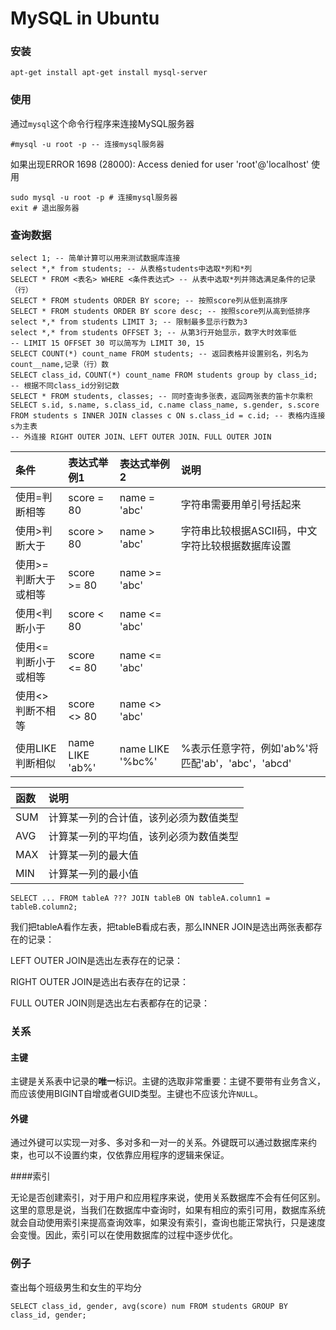 # MySQL in Ubuntu

### 安装

```
apt-get install apt-get install mysql-server
```

### 使用

通过`mysql`这个命令行程序来连接MySQL服务器

```
#mysql -u root -p -- 连接mysql服务器 
```

如果出现ERROR 1698 (28000): Access denied for user 'root'@'localhost' 使用

```
sudo mysql -u root -p # 连接mysql服务器 
exit # 退出服务器
```

### 查询数据

```
select 1; -- 简单计算可以用来测试数据库连接
select *,* from students; -- 从表格students中选取*列和*列
SELECT * FROM <表名> WHERE <条件表达式> -- 从表中选取*列并筛选满足条件的记录（行）
SELECT * FROM students ORDER BY score; -- 按照score列从低到高排序
SELECT * FROM students ORDER BY score desc; -- 按照score列从高到低排序
select *,* from students LIMIT 3; -- 限制最多显示行数为3
select *,* from students OFFSET 3; -- 从第3行开始显示，数字大时效率低
-- LIMIT 15 OFFSET 30 可以简写为 LIMIT 30, 15
SELECT COUNT(*) count_name FROM students; -- 返回表格并设置别名，列名为count__name,记录（行）数
SELECT class_id，COUNT(*) count_name FROM students group by class_id; -- 根据不同class_id分别记数
SELECT * FROM students, classes; -- 同时查询多张表，返回两张表的笛卡尔乘积
SELECT s.id, s.name, s.class_id, c.name class_name, s.gender, s.score FROM students s INNER JOIN classes c ON s.class_id = c.id; -- 表格内连接 s为主表
-- 外连接 RIGHT OUTER JOIN、LEFT OUTER JOIN、FULL OUTER JOIN
```

| 条件                 | 表达式举例1     | 表达式举例2      | 说明                                              |
| :------------------- | :-------------- | :--------------- | :------------------------------------------------ |
| 使用=判断相等        | score = 80      | name = 'abc'     | 字符串需要用单引号括起来                          |
| 使用>判断大于        | score > 80      | name > 'abc'     | 字符串比较根据ASCII码，中文字符比较根据数据库设置 |
| 使用>=判断大于或相等 | score >= 80     | name >= 'abc'    |                                                   |
| 使用<判断小于        | score < 80      | name <= 'abc'    |                                                   |
| 使用<=判断小于或相等 | score <= 80     | name <= 'abc'    |                                                   |
| 使用<>判断不相等     | score <> 80     | name <> 'abc'    |                                                   |
| 使用LIKE判断相似     | name LIKE 'ab%' | name LIKE '%bc%' | %表示任意字符，例如'ab%'将匹配'ab'，'abc'，'abcd' |

| 函数 | 说明                                   |
| :--- | :------------------------------------- |
| SUM  | 计算某一列的合计值，该列必须为数值类型 |
| AVG  | 计算某一列的平均值，该列必须为数值类型 |
| MAX  | 计算某一列的最大值                     |
| MIN  | 计算某一列的最小值                     |

```
SELECT ... FROM tableA ??? JOIN tableB ON tableA.column1 = tableB.column2;
```

我们把tableA看作左表，把tableB看成右表，那么INNER JOIN是选出两张表都存在的记录：

LEFT OUTER JOIN是选出左表存在的记录：

RIGHT OUTER JOIN是选出右表存在的记录：

FULL OUTER JOIN则是选出左右表都存在的记录：

### 关系

#### 主键

主键是关系表中记录的**唯一**标识。主键的选取非常重要：主键不要带有业务含义，而应该使用BIGINT自增或者GUID类型。主键也不应该允许`NULL`。

#### 外键

通过外键可以实现一对多、多对多和一对一的关系。外键既可以通过数据库来约束，也可以不设置约束，仅依靠应用程序的逻辑来保证。

####索引

无论是否创建索引，对于用户和应用程序来说，使用关系数据库不会有任何区别。这里的意思是说，当我们在数据库中查询时，如果有相应的索引可用，数据库系统就会自动使用索引来提高查询效率，如果没有索引，查询也能正常执行，只是速度会变慢。因此，索引可以在使用数据库的过程中逐步优化。

### 例子

查出每个班级男生和女生的平均分

```
SELECT class_id, gender, avg(score) num FROM students GROUP BY class_id, gender;
```